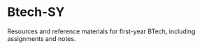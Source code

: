 # Btech-SY

Resources and reference materials for first-year BTech, including assignments and notes.
